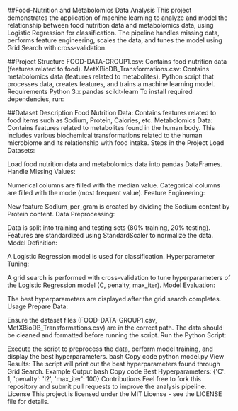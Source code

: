 ##Food-Nutrition and Metabolomics Data Analysis
This project demonstrates the application of machine learning to analyze and model the relationship between food nutrition data and metabolomics data, using Logistic Regression for classification. The pipeline handles missing data, performs feature engineering, scales the data, and tunes the model using Grid Search with cross-validation.

##Project Structure
FOOD-DATA-GROUP1.csv: Contains food nutrition data (features related to food).
MetXBioDB_Transformations.csv: Contains metabolomics data (features related to metabolites).
Python script that processes data, creates features, and trains a machine learning model.
Requirements
Python 3.x
pandas
scikit-learn
To install required dependencies, run:

##Dataset Description
Food Nutrition Data: Contains features related to food items such as Sodium, Protein, Calories, etc.
Metabolomics Data: Contains features related to metabolites found in the human body. This includes various biochemical transformations related to the human microbiome and its relationship with food intake.
Steps in the Project
Load Datasets:

Load food nutrition data and metabolomics data into pandas DataFrames.
Handle Missing Values:

Numerical columns are filled with the median value.
Categorical columns are filled with the mode (most frequent value).
Feature Engineering:

New feature Sodium_per_gram is created by dividing the Sodium content by Protein content.
Data Preprocessing:

Data is split into training and testing sets (80% training, 20% testing).
Features are standardized using StandardScaler to normalize the data.
Model Definition:

A Logistic Regression model is used for classification.
Hyperparameter Tuning:

A grid search is performed with cross-validation to tune hyperparameters of the Logistic Regression model (C, penalty, max_iter).
Model Evaluation:

The best hyperparameters are displayed after the grid search completes.
Usage
Prepare Data:

Ensure the dataset files (FOOD-DATA-GROUP1.csv, MetXBioDB_Transformations.csv) are in the correct path.
The data should be cleaned and formatted before running the script.
Run the Python Script:

Execute the script to preprocess the data, perform model training, and display the best hyperparameters.
bash
Copy code
python model.py
View Results:
The script will print out the best hyperparameters found through Grid Search.
Example Output
bash
Copy code
Best Hyperparameters: {'C': 1, 'penalty': 'l2', 'max_iter': 100}
Contributions
Feel free to fork this repository and submit pull requests to improve the analysis pipeline.
License
This project is licensed under the MIT License - see the LICENSE file for details.

